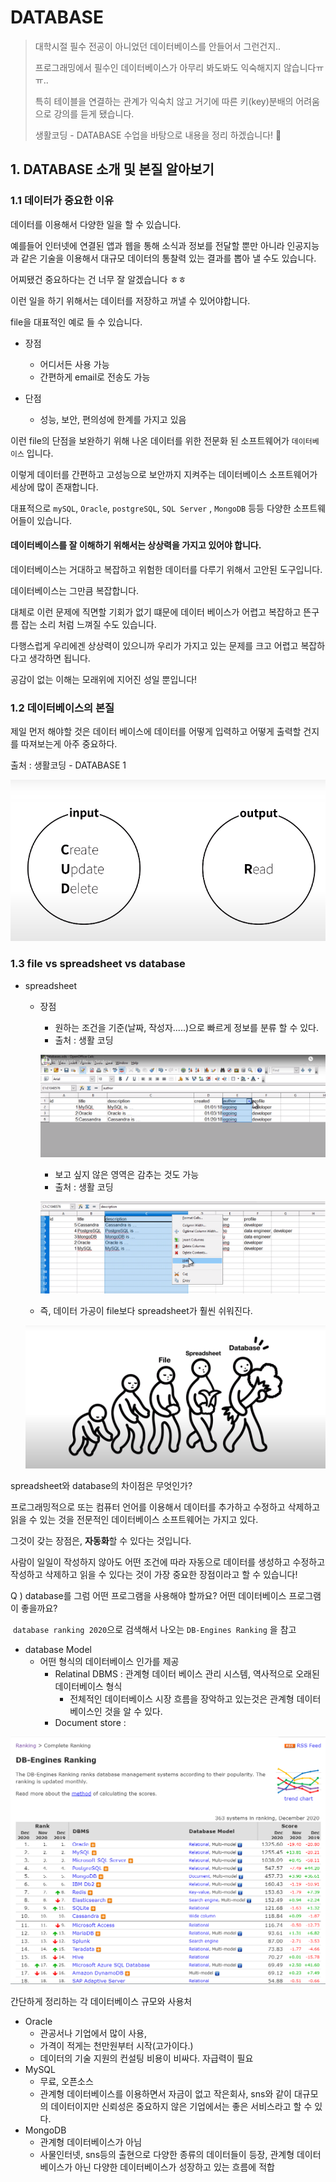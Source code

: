 # DATABASE

> 대학시절 필수 전공이 아니었던 데이터베이스를 안들어서 그런건지..
>
> 프로그래밍에서 필수인 데이터베이스가 아무리 봐도봐도 익숙해지지 않습니다ㅠㅠ..
>
> 특히 테이블을 연결하는 관계가 익숙치 않고 거기에 따른 키(key)분배의 어려움으로 강의를 듣게 됐습니다. 
>
> 생활코딩 - DATABASE 수업을 바탕으로 내용을 정리 하겠습니다! 🙂



## 1. DATABASE 소개 및 본질 알아보기 

### 1.1 데이터가 중요한 이유 

데이터를 이용해서 다양한 일을 할 수 있습니다.

예를들어 인터넷에 연결된 앱과 웹을 통해 소식과 정보를 전달할 뿐만 아니라 인공지능과 같은 기술을 이용해서 대규모 데이터의 통찰력 있는 결과를 뽑아 낼 수도 있습니다.

어찌됐건 중요하다는 건 너무 잘 알겠습니다 ㅎㅎ

이런 일을 하기 위해서는 데이터를 저장하고 꺼낼 수 있어야합니다.

 

file을 대표적인 예로 들 수 있습니다. 

- 장점 
  - 어디서든 사용 가능 
  - 간편하게 email로 전송도 가능 

- 단점 
  - 성능, 보안, 편의성에 한계를 가지고 있음 



이런 file의 단점을 보완하기 위해 나온 데이터를 위한 전문화 된 소프트웨어가 `데이터베이스` 입니다.

이렇게 데이터를 간편하고 고성능으로 보안까지 지켜주는 데이터베이스 소프트웨어가 세상에 많이 존재합니다.

대표적으로 `mySQL`, `Oracle`, `postgreSQL`, `SQL Server` , `MongoDB` 등등 다양한 소프트웨어들이 있습니다. 



#### 데이터베이스를 잘 이해하기 위해서는 상상력을 가지고 있어야 합니다. 

데이터베이스는 거대하고 복잡하고 위험한 데이터를 다루기 위해서 고안된 도구입니다. 

데이터베이스는 그만큼 복잡합니다. 

대체로 이런 문제에 직면할 기회가 없기 떄문에 데이터 베이스가 어렵고 복잡하고 뜬구름 잡는 소리 처럼 느껴질 수도 있습니다.

다행스럽게 우리에겐 상상력이 있으니까 우리가 가지고 있는 문제를 크고 어렵고 복잡하다고 생각하면 됩니다. 

공감이 없는 이해는 모래위에 지어진 성일 뿐입니다! 



### 1.2 데이터베이스의 본질 

제일 먼저 해야할 것은 데이터 베이스에 데이터를 어떻게 입력하고 어떻게 출력할 건지를 따져보는게 아주 중요하다.

출처 : 생활코딩 - DATABASE 1

![image-20201226171017464](README.asset/image-20201226171017464.png)





### 1.3 file vs spreadsheet vs database 

- spreadsheet

  - 장점 

    - 원하는 조건을 기준(날짜, 작성자.....)으로 빠르게 정보를 분류 할 수 있다. 
    - 출처 : 생활 코딩 

    ![image-20201226184832234](README.assets/image-20201226184832234.png)

    - 보고 싶지 않은 영역은 감추는 것도 가능
    - 출처 : 생활 코딩

    ![image-20201226185040888](README.assets/image-20201226185040888.png)

  - 즉, 데이터 가공이 file보다 spreadsheet가 훨씬 쉬워진다. 

  

  ![image-20201226185213219](README.assets/image-20201226185213219.png)

 

spreadsheet와 database의 차이점은 무엇인가?

프로그래밍적으로 또는 컴퓨터 언어를 이용해서 데이터를 추가하고 수정하고 삭제하고 읽을 수 있는 것을 전문적인 데이터베이스 소프트웨어는 가지고 있다. 

그것이  갖는 장점은, **자동화**할  수 있다는 것입니다.

사람이 일일이 작성하지 않아도 어떤 조건에 따라 자동으로 데이터를 생성하고 수정하고 작성하고 삭제하고 읽을 수 있다는 것이 가장 중요한 장점이라고 할 수 있습니다! 



Q ) database를 그럼 어떤 프로그램을 사용해야 할까요? 어떤 데이터베이스 프로그램이 좋을까요?

​	`database ranking 2020`으로 검색해서 나오는 `DB-Engines Ranking` 을 참고 

- database Model 
  - 어떤 형식의 데이터베이스 인가를 제공 
    - Relatinal DBMS : 관계형 데이터 베이스 관리 시스템, 역사적으로 오래된 데이터베이스 형식 
      - 전체적인 데이터베이스 시장 흐름을 장악하고 있는것은 관계형 데이터 베이스인 것을 알 수 있다.
    - Document store :  

![image-20201226185908393](README.assets/image-20201226185908393.png)

간단하게 정리하는 각 데이터베이스 규모와 사용처

- Oracle  
  - 관공서나 기업에서 많이 사용, 
  - 가격이 적게는 천만원부터 시작(고가이다.)
  - 데이터의 기술 지원의 컨설팅 비용이 비싸다. 자급력이 필요 
- MySQL 
  - 무료, 오픈소스
  - 관계형 데이터베이스를 이용하면서 자금이 없고 작은회사, sns와 같이 대규모의 데이터이지만 신뢰성은 중요하지 않은 기업에서는 좋은 서비스라고 할 수 있다. 
- MongoDB  
  -  관계형 데이터베이스가 아님
  -  사물인터넷, sns등의 출현으로 다양한 종류의 데이터들이 등장, 관계형 데이터베이스가 아닌 다양한 데이터베이스가 성장하고 있는 흐름에 적합 